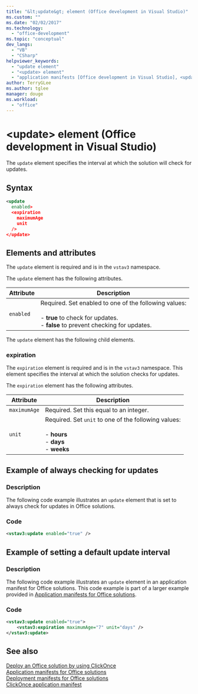 ```yaml
---
title: "&lt;update&gt; element (Office development in Visual Studio)"
ms.custom: ""
ms.date: "02/02/2017"
ms.technology: 
  - "office-development"
ms.topic: "conceptual"
dev_langs: 
  - "VB"
  - "CSharp"
helpviewer_keywords: 
  - "update element"
  - "<update> element"
  - "application manifests [Office development in Visual Studio], <update> element"
author: TerryGLee
ms.author: tglee
manager: douge
ms.workload: 
  - "office"
---
```

# &lt;update&gt; element (Office development in Visual Studio)
  The `update` element specifies the interval at which the solution will check for updates.  
  
## Syntax  
  
```xml  
<update  
  enabled>  
  <expiration  
    maximumAge  
    unit  
  />  
</update>  
```  
  
## Elements and attributes  
 The `update` element is required and is in the `vstav3` namespace.  
  
 The `update` element has the following attributes.  
  
|Attribute|Description|  
|---------------|-----------------|  
|`enabled`|Required. Set enabled to one of the following values:<br /><br /> -   **true** to check for updates.<br />-   **false** to prevent checking for updates.|  
  
 The `update` element has the following child elements.  
  
### expiration  
 The `expiration` element is required and is in the `vstav3` namespace. This element specifies the interval at which the solution checks for updates.  
  
 The `expiration` element has the following attributes.  
  
|Attribute|Description|  
|---------------|-----------------|  
|`maximumAge`| Required. Set this equal to an integer.|  
|`unit`|Required. Set `unit` to one of the following values:<br /><br /> -   **hours**<br />-   **days**<br />-   **weeks**|  
  
## Example of always checking for updates  
  
### Description  
 The following code example illustrates an `update` element that is set to always check for updates in Office solutions.  
  
### Code  
  
```xml  
<vstav3:update enabled="true" />  
```  
  
## Example of setting a default update interval  
  
### Description  
 The following code example illustrates an `update` element in an application manifest for Office solutions. This code example is part of a larger example provided in [Application manifests for Office solutions](../vsto/application-manifests-for-office-solutions.md).  
  
### Code  
  
```xml  
<vstav3:update enabled="true">  
    <vstav3:expiration maximumAge="7" unit="days" />  
</vstav3:update>  
```  
  
## See also  
 [Deploy an Office solution by using ClickOnce](../vsto/deploying-an-office-solution-by-using-clickonce.md)   
 [Application manifests for Office solutions](../vsto/application-manifests-for-office-solutions.md)   
 [Deployment manifests for Office solutions](../vsto/deployment-manifests-for-office-solutions.md)   
 [ClickOnce application manifest](/visualstudio/deployment/clickonce-application-manifest)  
  
  